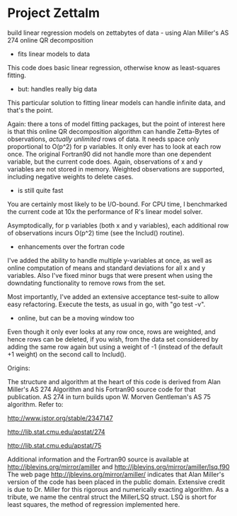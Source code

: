 Project Zettalm
===============

build linear regression models on zettabytes of data - using Alan Miller's AS 274 online QR decomposition

* fits linear models to data

This code does basic linear regression, otherwise know as least-squares fitting.

* but: handles really big data

This particular solution to fitting linear models can handle infinite data,
and that's the point.

Again: there a tons of model fitting packages, but the point of interest here
is that this online QR decomposition algorithm can handle Zetta-Bytes of observations,
*actually unlimited* rows of data. It needs space only proportional to
O(p^2) for p variables. It only ever has to look at each row once. The original
Fortran90 did not handle more than one dependent variable, but the current
code does. Again, observations of x and y variables are not stored in memory.
Weighted observations are supported, including negative weights to delete
cases.

* is still quite fast

You are certainly most likely to be I/O-bound. For CPU time, I benchmarked
the current code at 10x the performance of R's linear model solver.

Asymptodically, for p variables (both x and y variables), each additional
row of observations incurs O(p^2) time (see the Includ() routine).


* enhancements over the fortran code

I've added the ability to handle multiple y-variables at once, as well
as online computation of means and standard deviations for all x and y variables.
Also I've fixed minor bugs that were present when using the downdating functionality
to remove rows from the set. 

Most importantly, I've added an extensive acceptance test-suite to
allow easy refactoring. Execute the tests, as usual in go, with "go test -v".

* online, but can be a moving window too

Even though it only ever looks at any row once, rows are weighted, and
hence rows can be deleted, if you wish, from the data set considered
by adding the same row again but using a weight of -1 (instead of the default +1 weight)
on the second call to Includ().


Origins:

The structure and algorithm at the heart of this code is derived from
Alan Miller's AS 274 Algorithm and his Fortran90 source code for that publication.
AS 274 in turn builds upon W. Morven Gentleman's AS 75 algorithm. Refer to:

http://www.jstor.org/stable/2347147

http://lib.stat.cmu.edu/apstat/274

http://lib.stat.cmu.edu/apstat/75

Additional information and the Fortran90 source is available at
http://jblevins.org/mirror/amiller and http://jblevins.org/mirror/amiller/lsq.f90
The web page http://jblevins.org/mirror/amiller/ indicates that Alan Miller's 
version of the code has been placed in the public domain. Extensive credit is due to
Dr. Miller for this rigorous and numerically exacting algorithm. As a tribute, we
name the central struct the MillerLSQ struct. LSQ is short for least
squares, the method of regression implemented here.

